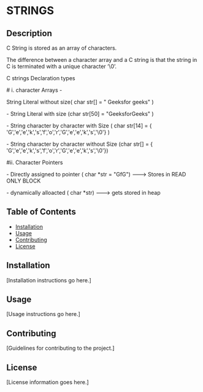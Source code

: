 # STRINGS

## Description
<p align="left">C String is stored as an array of characters.
<p align="left">The difference between a character array and a C string is that the string in C is terminated with a unique character ‘\0’.
<p align="left">C strings Declaration types 
  <p align="left"> # i. character Arrays - 
    <p align="left"> String Literal without size( char str[] = " Geeksfor geeks" )
  <p align="mid">                      - String Literal with size (char str[50] = "GeeksforGeeks" )
   <p align="mid">                     - String character  by character with Size ( char str[14] = { 'G','e','e','k','s','f','o','r','G','e','e','k','s','\0'} )
   <p align="mid">                     - String character  by character without  Size (char str[] = { 'G','e','e','k','s','f','o','r','G','e','e','k','s','\0'})
    <p align="left">#ii. Character Pointers
      <p align="left">- Directly assigned to pointer ( char *str  =  "GfG") ---> Stores in READ ONLY BLOCK 
      <p align="mid">                     -  dynamically alloacted ( char *str) ---> gets stored in heap 


## Table of Contents

- [Installation](#installation)
- [Usage](#usage)
- [Contributing](#contributing)
- [License](#license)

## Installation

[Installation instructions go here.]

## Usage

[Usage instructions go here.]

## Contributing

[Guidelines for contributing to the project.]

## License

[License information goes here.]
